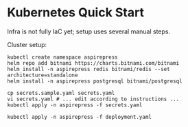 # Kubernetes Quick Start

Infra is not fully IaC yet; setup uses several manual steps.

Cluster setup:
```
kubectl create namespace aspirepress
helm repo add bitnami https://charts.bitnami.com/bitnami
helm install -n aspirepress redis bitnami/redis --set architecture=standalone
helm install -n aspirepress postgresql bitnami/postgresql

cp secrets.sample.yaml secrets.yaml
vi secrets.yaml # ... edit according to instructions ...
kubectl apply -n aspirepress -f secrets.yaml  

kubectl apply -n aspirepress -f deployment.yaml
```

